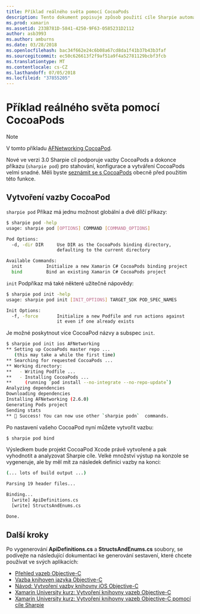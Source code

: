```yaml
---
title: Příklad reálného světa pomocí CocoaPods
description: Tento dokument popisuje způsob použití cíle Sharpie automaticky generovat definice vazby C# z CocoaPod.
ms.prod: xamarin
ms.assetid: 233B781D-5841-4250-9F63-0585231D2112
author: asb3993
ms.author: amburns
ms.date: 03/28/2018
ms.openlocfilehash: bac34f662e24c6b08a67cd8da1f41b37b43b3faf
ms.sourcegitcommit: ec50c626613f2f9af51a9f4a52781129bcbf3fcb
ms.translationtype: MT
ms.contentlocale: cs-CZ
ms.lasthandoff: 07/05/2018
ms.locfileid: "37855205"
---
```

# <a name="real-world-example-using-cocoapods"></a>Příklad reálného světa pomocí CocoaPods

> [!NOTE]
> V tomto příkladu [AFNetworking CocoaPod](https://cocoapods.org/pods/AFNetworking).

Nové ve verzi 3.0 Sharpie cíl podporuje vazby CocoaPods a dokonce příkazu (`sharpie pod`) pro stahování, konfigurace a vytváření CocoaPods velmi snadné. Měli byste [seznámit se s CocoaPods](https://cocoapods.org) obecně před použitím této funkce.

## <a name="creating-a-binding-for-a-cocoapod"></a>Vytvoření vazby CocoaPod

`sharpie pod` Příkaz má jednu možnost globální a dvě dílčí příkazy:

```bash
$ sharpie pod -help
usage: sharpie pod [OPTIONS] COMMAND [COMMAND_OPTIONS]

Pod Options:
  -d, -dir DIR     Use DIR as the CocoaPods binding directory,
                   defaulting to the current directory

Available Commands:
  init         Initialize a new Xamarin C# CocoaPods binding project
  bind         Bind an existing Xamarin C# CocoaPods project
```

`init` Podpříkaz má také některé užitečné nápovědy:

```bash
$ sharpie pod init -help
usage: sharpie pod init [INIT_OPTIONS] TARGET_SDK POD_SPEC_NAMES

Init Options:
  -f, -force       Initialize a new Podfile and run actions against
                   it even if one already exists
```

Je možné poskytnout více CocoaPod názvy a subspec `init`.

```bash
$ sharpie pod init ios AFNetworking
** Setting up CocoaPods master repo ...
   (this may take a while the first time)
** Searching for requested CocoaPods ...
** Working directory:
**   - Writing Podfile ...
**   - Installing CocoaPods ...
**     (running `pod install --no-integrate --no-repo-update`)
Analyzing dependencies
Downloading dependencies
Installing AFNetworking (2.6.0)
Generating Pods project
Sending stats
** 🍻 Success! You can now use other `sharpie podn`  commands.
```

Po nastavení vašeho CocoaPod nyní můžete vytvořit vazbu:

```bash
$ sharpie pod bind
```

Výsledkem bude projekt CocoaPod Xcode právě vytvořené a pak vyhodnotit a analyzovat Sharpie cíle. Velké množství výstup na konzole se vygeneruje, ale by měl mít za následek definici vazby na konci:

```bash
(... lots of build output ...)

Parsing 19 header files...

Binding...
  [write] ApiDefinitions.cs
  [write] StructsAndEnums.cs

Done.
```

## <a name="next-steps"></a>Další kroky

Po vygenerování **ApiDefinitions.cs** a **StructsAndEnums.cs** soubory, se podívejte na následující dokumentaci ke generování sestavení, které chcete používat ve svých aplikacích:

- [Přehled vazeb Objective-C](~/cross-platform/macios/binding/overview.md)
- [Vazba knihoven jazyka Objective-C](~/cross-platform/macios/binding/objective-c-libraries.md)
- [Návod: Vytvoření vazby knihovny iOS Objective-C](~/ios/platform/binding-objective-c/walkthrough.md)
- [Xamarin University kurz: Vytvoření knihovny vazeb Objective-C](https://university.xamarin.com/classes/track/all#building-an-objective-c-bindings-library)
- [Xamarin University kurz: Vytvoření knihovny vazeb Objective-C pomocí cíle Sharpie](https://university.xamarin.com/classes/track/all#build-an-objective-c-bindings-library-with-objective-sharpie)

